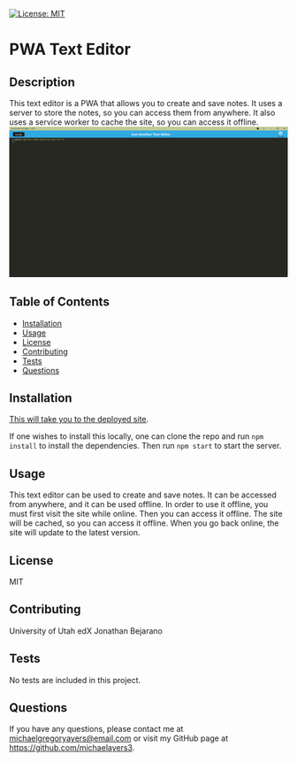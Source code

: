 
[![License: MIT](https://img.shields.io/badge/License-MIT-yellow.svg)](https://opensource.org/licenses/MIT)
 # PWA Text Editor
    
 ## Description
 This text editor is a PWA that allows you to create and save notes. It uses a server to store the notes, so you can access them from anywhere. It also uses a service worker to cache the site, so you can access it offline. ![Screenshot](./assets/jate.PNG)      
        
 ## Table of Contents
 * [Installation](#installation)
 * [Usage](#usage)
 * [License](#license)
 * [Contributing](#contributing)
 * [Tests](#tests)
 * [Questions](#questions)
                
 ## Installation
 [This will take you to the deployed site](https://text-editor-of-the-future-44733cac4a32.herokuapp.com/).

 If one wishes to install this locally, one can clone the repo and run `npm install` to install the dependencies. Then run `npm start` to start the server.           
        
 ## Usage
 This text editor can be used to create and save notes. It can be accessed from anywhere, and it can be used offline. In order to use it offline, you must first visit the site while online. Then you can access it offline. The site will be cached, so you can access it offline. When you go back online, the site will update to the latest version.       
        
 ## License
 MIT
        
 ## Contributing
 University of Utah
 edX
 Jonathan Bejarano          
        
 ## Tests
 No tests are included in this project.        
 ## Questions
 If you have any questions, please contact me at michaelgregoryayers@email.com or visit my GitHub page at
        https://github.com/michaelayers3.
    

